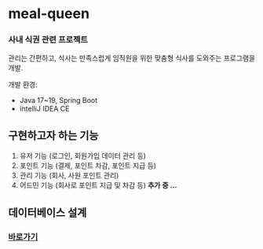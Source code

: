 # meal-queen

### 사내 식권 관련 프로젝트

관리는 간편하고, 식사는 만족스럽게 임직원을 위한 맞춤형 식사를 도와주는 프로그램을 개발.

개발 환경:
* Java 17~19, Spring Boot
* intelliJ IDEA CE

## 구현하고자 하는 기능

1. 유저 기능 (로그인, 회원가입 데이터 관리 등)
2. 포인트 기능 (결제, 포인트 차감, 포인트 지급 등)
3. 관리 기능 (회사, 사원 포인트 관리)
4. 어드민 기능 (회사로 포인트 지급 및 차감 등)
**추가 중 ...**

## 데이터베이스 설계
### [바로가기](https://github.com/meal-queen/Backend/tree/main/src/main/java/com/threlease/base/entities)
